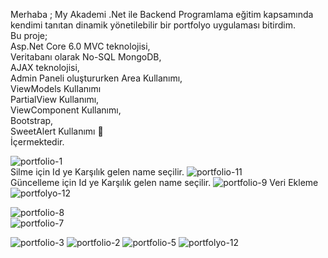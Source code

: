 
Merhaba ;
My Akademi .Net ile Backend Programlama eğitim kapsamında kendimi tanıtan dinamik yönetilebilir bir portfolyo uygulaması bitirdim.  
Bu proje;  
Asp.Net Core 6.0 MVC teknolojisi,  
Veritabanı olarak No-SQL MongoDB,  
AJAX teknolojisi,  
Admin Paneli oluştururken Area Kullanımı,  
ViewModels Kullanımı  
PartialView Kullanımı,  
ViewComponent Kullanımı,  
Bootstrap,  
SweetAlert Kullanımı 🙂   
İçermektedir.
			
![portfolio-1](https://github.com/bora1990/MyPortfolioNoSQLAjax/assets/99908441/050393c3-f86b-4663-90a4-4159f0a52abb)  
Silme için Id ye Karşılık gelen name seçilir.
![portfolio-11](https://github.com/bora1990/MyPortfolioNoSQLAjax/assets/99908441/a7035ad6-33c2-4019-9912-9fced5d51f30)  
Güncelleme için Id ye Karşılık gelen name seçilir.
![portfolio-9](https://github.com/bora1990/MyPortfolioNoSQLAjax/assets/99908441/93ac148c-f5b2-48ec-8064-a497d1fcd566)
Veri Ekleme
![portfolyo-12](https://github.com/bora1990/MyPortfolioNoSQLAjax/assets/99908441/340679d6-ba5e-464a-b7bf-f68d9d270d24)

![portfolio-8](https://github.com/bora1990/MyPortfolioNoSQLAjax/assets/99908441/3a05822a-d8e8-44ae-b59e-300e11c8d847)  
![portfolio-7](https://github.com/bora1990/MyPortfolioNoSQLAjax/assets/99908441/87168657-2016-4855-99c5-02fc96f84494)   

![portfolio-3](https://github.com/bora1990/MyPortfolioNoSQLAjax/assets/99908441/6a24d65a-12c1-41b3-a5a5-e4b66c633317)
![portfolio-2](https://github.com/bora1990/MyPortfolioNoSQLAjax/assets/99908441/fdd0e6a8-27e5-4f32-83a7-57b0a8c276ed)
![portfolio-5](https://github.com/bora1990/MyPortfolioNoSQLAjax/assets/99908441/660db821-6149-4370-8f3d-a2a5d80c1941)
![portfolyo-12](https://github.com/bora1990/MyPortfolioNoSQLAjax/assets/99908441/db889cd9-2f3d-4e5b-8064-d1fad352d881)
